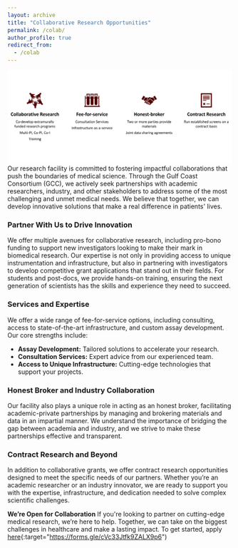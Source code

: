 ```yaml
---
layout: archive
title: "Collaborative Research Opportunities"
permalink: /colab/
author_profile: true
redirect_from:
  - /colab
---
```


![Collaborate](../images/COLAB.png)
Our research facility is committed to fostering impactful collaborations that push the boundaries of medical science. Through the Gulf Coast Consortium (GCC), we actively seek partnerships with academic researchers, industry, and other stakeholders to address some of the most challenging and unmet medical needs. We believe that together, we can develop innovative solutions that make a real difference in patients' lives.

### Partner With Us to Drive Innovation
We offer multiple avenues for collaborative research, including pro-bono funding to support new investigators looking to make their mark in biomedical research. Our expertise is not only in providing access to unique instrumentation and infrastructure, but also in partnering with investigators to develop competitive grant applications that stand out in their fields. For students and post-docs, we provide hands-on training, ensuring the next generation of scientists has the skills and experience they need to succeed.

### Services and Expertise
We offer a wide range of fee-for-service options, including consulting, access to state-of-the-art infrastructure, and custom assay development. Our core strengths include:
- **Assay Development:** Tailored solutions to accelerate your research.
- **Consultation Services:** Expert advice from our experienced team.
- **Access to Unique Infrastructure:** Cutting-edge technologies that support your projects.

### Honest Broker and Industry Collaboration
Our facility also plays a unique role in acting as an honest broker, facilitating academic-private partnerships by managing and brokering materials and data in an impartial manner. We understand the importance of bridging the gap between academia and industry, and we strive to make these partnerships effective and transparent.

### Contract Research and Beyond
In addition to collaborative grants, we offer contract research opportunities designed to meet the specific needs of our partners. Whether you’re an academic researcher or an industry innovator, we are ready to support you with the expertise, infrastructure, and dedication needed to solve complex scientific challenges.

**We’re Open for Collaboration**
If you're looking to partner on cutting-edge medical research, we’re here to help. Together, we can take on the biggest challenges in healthcare and make a lasting impact. To get started, apply [here](#){:target="https://forms.gle/cVc33Jtfk9ZALX9p6")


